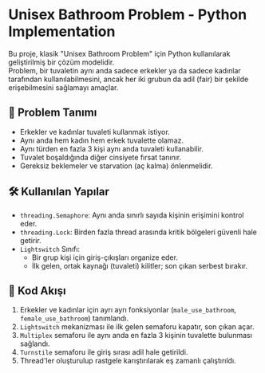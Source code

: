 # Unisex Bathroom Problem - Python Implementation

Bu proje, klasik "Unisex Bathroom Problem" için Python kullanılarak geliştirilmiş bir çözüm modelidir.  
Problem, bir tuvaletin aynı anda sadece erkekler ya da sadece kadınlar tarafından kullanılabilmesini, ancak her iki grubun da adil (fair) bir şekilde erişebilmesini sağlamayı amaçlar.


## 🧩 Problem Tanımı

- Erkekler ve kadınlar tuvaleti kullanmak istiyor.
- Aynı anda hem kadın hem erkek tuvalette olamaz.
- Aynı türden en fazla 3 kişi aynı anda tuvaleti kullanabilir.
- Tuvalet boşaldığında diğer cinsiyete fırsat tanınır.
- Gereksiz beklemeler ve starvation (aç kalma) önlenmelidir.


## 🛠 Kullanılan Yapılar

- `threading.Semaphore`: Aynı anda sınırlı sayıda kişinin erişimini kontrol eder.
- `threading.Lock`: Birden fazla thread arasında kritik bölgeleri güvenli hale getirir.
- `Lightswitch` Sınıfı: 
  - Bir grup kişi için giriş-çıkışları organize eder.
  - İlk gelen, ortak kaynağı (tuvaleti) kilitler; son çıkan serbest bırakır.


## 📜 Kod Akışı

1. Erkekler ve kadınlar için ayrı ayrı fonksiyonlar (`male_use_bathroom`, `female_use_bathroom`) tanımlandı.
2. `Lightswitch` mekanizması ile ilk gelen semaforu kapatır, son çıkan açar.
3. `Multiplex` semaforu ile aynı anda en fazla 3 kişinin tuvalette bulunması sağlandı.
4. `Turnstile` semaforu ile giriş sırası adil hale getirildi.
5. Thread'ler oluşturulup rastgele karıştırılarak eş zamanlı çalıştırıldı.



